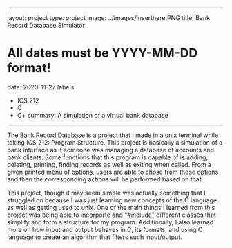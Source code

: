 
---
layout: project
type: project
image: ../images/inserthere.PNG
title: Bank Record Database Simulator
# All dates must be YYYY-MM-DD format!
date: 2020-11-27
labels:
  - ICS 212
  - C
  - C+
summary: A simulation of a virtual bank database
---

The Bank Record Database is a project that I made in a unix terminal while taking ICS 212: Program Structure. This project is basically a simulation of a bank interface as if someone was managing a database of accounts and bank clients. Some functions that this program is capable of is adding, deleting, printing, finding records as well as exiting when called. From a given printed menu of options, users are able to chose from those options and then the corresponding actions will be performed based on that.

This project, though it may seem simple was actually something that I struggled on because I was just learning new concepts of the C language as well as getting used to unix. One of the main things I learned from this project was being able to incorporte and "#include" different classes that simplify and form a structure for my program. Additionally, I also learned more on how input and output behaves in C, its formats, and using C language to create an algorithm that filters such input/output.  
